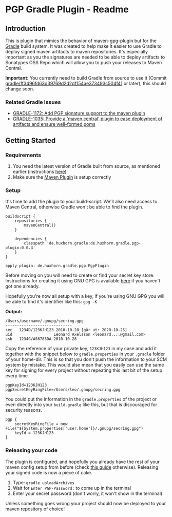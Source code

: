 # PGP Gradle Plugin - Readme

## Introduction

This is plugin that mimics the behavior of maven-gpg-plugin but for the [Gradle](http://gradle.org/) build system. It was created to help make it easier to use Gradle to deploy signed maven artifacts to maven repositories. It's especially important as you the signatures are needed to be able to deploy artifacts to Sonatypes OSS Repo which will allow you to push your releases to Maven Central.

**Important:** You currently need to build Gradle from source to use it (Commit [gradle/ff3496fd63d39769d2d2df154ae373493c504f41](https://github.com/gradle/gradle/commit/ff3496fd63d39769d2d2df154ae373493c504f41) or later), this should change soon.

### Related Gradle Issues

* [GRADLE-1172: Add PGP signature support to the maven plugin](http://jira.codehaus.org/browse/GRADLE-1172)
* [GRADLE-1035: Provide a 'maven central' plugin to ease deployment of artifacts and ensure well-formed poms](http://jira.codehaus.org/browse/GRADLE-1035) 

## Getting Started

### Requirements

1. You need the latest version of Gradle built from source, as mentioned earlier (instructions [here](http://gradle.org/build.html))
2. Make sure the [Maven Plugin](http://gradle.org/maven_plugin.html) is setup correctly

### Setup

It's time to add the plugin to your build-script. We'll also need access to Maven Central, otherwise Gradle won't be able to find the plugin.

    buildscript {
        repositories {
            mavenCentral()
        }
    
        dependencies {
            classpath 'de.huxhorn.gradle:de.huxhorn.gradle.pgp-plugin:0.0.3'
        }
    }

    apply plugin: de.huxhorn.gradle.pgp.PgpPlugin

Before moving on you will need to create or find your secret key store. Instructions for creating it using GNU GPG is available [here](http://www.dewinter.com/gnupg_howto/english/GPGMiniHowto-3.html#ss3.1) if you haven't got one already.

Hopefully you're now all setup with a key, if you're using GNU GPG you will be able to find it's identifier like this: `gpg -K` 

**Output:**

    /Users/username/.gnupg/secring.gpg
    -----------------------------
    sec   1234D/123KJH123 2010-10-28 [går ut: 2020-10-25]
    uid                  Leonard Axelsson <leonard....@gmail.com>
    ssb   1234G/AS6785DA 2010-10-28

Copy the reference of your private key, `123KJH123` in my case and add it together with the snippet below to `gradle.properties` in your `.gradle` folder of your home-dir. This is so that you don't push the information to your SCM system by mistake. This would also mean that you easily can use the same key for signing for every project without repeating this last bit of the setup every time.

    pgpKeyId=123KJH123
    pgpSecretKeyRingFile=/Users/leo/.gnupg/secring.gpg

You could put the information in the `gradle.properties` of the project or even directly into your `build.gradle` like this, but that is discouraged for security reasons.

    pgp {
        secretKeyRingFile = new File("${System.properties['user.home']}/.gnupg/secring.gpg")
        keyId = 123KJH123
    }

### Releasing your code

The plugin is configured, and hopefully you already have the rest of your maven config setup from before (check [this guide](http://gradle.org/maven_plugin.html) otherwise). Releasing your signed code is now a piece of cake.

1. Type: `gradle uploadArchives`
2. Wait for `Enter PGP-Password:` to come up in the terminal
3. Enter your secret password (don't worry, it won't show in the terminal)

Unless something goes wrong your project should now be deployed to your maven repository of choice!
